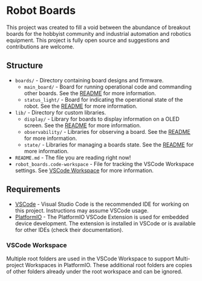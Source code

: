 # Robot Boards

This project was created to fill a void between the abundance of breakout boards
for the hobbyist community and industrial automation and robotics equipment.
This project is fully open source and suggestions and contributions are welcome.

## Structure

- `boards/` - Directory containing board designs and firmware.
  - `main_board/` - Board for running operational code and commanding other
    boards. See the [README](./boards/main_board/README.md) for more
    information.
  - `status_light/` - Board for indicating the operational state of the robot.
    See the [README](./boards/status_light/README.md) for more information.
- `lib/` - Directory for custom libraries.
  - `display/` - Library for boards to display information on a OLED screen. See
    the [README](./lib/display/README.md) for more information.
  - `observability/` - Libraries for observing a board. See the
    [README](./lib/observability/README.md) for more information.
  - `state/` - Libraries for managing a boards state. See the
    [README](./lib/state/README.md) for more information.
- `README.md` - The file you are reading right now!
- `robot_boards.code-workspace` - File for tracking the VSCode Workspace
  settings. See [VSCode Workspace](#vscode-workspace) for more information.

## Requirements

- [VSCode](https://code.visualstudio.com/) - Visual Studio Code is the
  recommended IDE for working on this project. Instructions may assume VSCode
  usage.
- [PlatformIO](https://platformio.org/) - The PlatformIO VSCode Extension is
  used for embedded device development. The extension is installed in VSCode or
  is available for other IDEs (check their documentation).

### VSCode Workspace

Multiple root folders are used in the VSCode Workspace to support Multi-project
Workspaces in PlatformIO. These additional root folders are copies of other
folders already under the root workspace and can be ignored.

